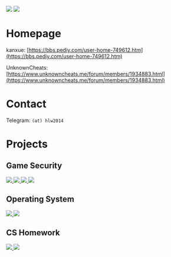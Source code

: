 <!-- ### Hi there 👋 -->

<!--
**zouxianyu/zouxianyu** is a ✨ _special_ ✨ repository because its `README.md` (this file) appears on your GitHub profile.

Here are some ideas to get you started:

- 🔭 I’m currently working on ...
- 🌱 I’m currently learning ...
- 👯 I’m looking to collaborate on ...
- 🤔 I’m looking for help with ...
- 💬 Ask me about ...
- 📫 How to reach me: ...
- 😄 Pronouns: ...
- ⚡ Fun fact: ...
-->

<p align="left">
  <img src = "https://github-readme-stats-mh7q.vercel.app/api?username=zouxianyu&show_icons=true&hide_border=true&include_all_commits=true&count_private=true" />
  <img src = "https://github-readme-stats-mh7q.vercel.app/api/top-langs/?username=zouxianyu&hide_border=true&langs_count=3"/>
</p>


# Homepage

kanxue: [https://bbs.pediy.com/user-home-749612.htm](https://bbs.pediy.com/user-home-749612.htm)

UnknownCheats: [https://www.unknowncheats.me/forum/members/1934883.html](https://www.unknowncheats.me/forum/members/1934883.html)

# Contact

Telegram: `(at) hlw2014`

# Projects

## Game Security

<p align="left">
  <a href="https://github.com/zouxianyu/BlindEye">
    <img src="https://github-readme-stats-mh7q.vercel.app/api/pin/?username=zouxianyu&repo=BlindEye&show_onwer=true" />
  </a>
  <a href="https://github.com/zouxianyu/assault-cube-hacking">
    <img src="https://github-readme-stats-mh7q.vercel.app/api/pin/?username=zouxianyu&repo=assault-cube-hacking" />
  </a>
  <a href="https://github.com/zouxianyu/KernelHiddenExecute">
    <img src="https://github-readme-stats-mh7q.vercel.app/api/pin/?username=zouxianyu&repo=KernelHiddenExecute" />
  </a>
  <a href="https://github.com/zouxianyu/PhysicalMemoryRW">
    <img src="https://github-readme-stats-mh7q.vercel.app/api/pin/?username=zouxianyu&repo=PhysicalMemoryRW" />
  </a>
</p>

## Operating System

<p align="left">
  <a href="https://github.com/NKU-EmbeddedSystem/uCore-SMP">
    <img src="https://github-readme-stats-mh7q.vercel.app/api/pin/?username=NKU-EmbeddedSystem&repo=uCore-SMP" />
  </a>
  <a href="https://github.com/zouxianyu/RDMALearning">
    <img src="https://github-readme-stats-mh7q.vercel.app//api/pin/?username=zouxianyu&repo=RDMALearning" />
  </a>
</p>

## CS Homework

<p align="left">
  <a href="https://github.com/zouxianyu/SimpleDB">
    <img src="https://github-readme-stats-mh7q.vercel.app/api/pin/?username=zouxianyu&repo=SimpleDB" />
  </a>
  <a href="https://github.com/zouxianyu/ParallelComputingAssignments">
    <img src="https://github-readme-stats-mh7q.vercel.app/api/pin/?username=zouxianyu&repo=ParallelComputingAssignments" />
  </a>
</p>
